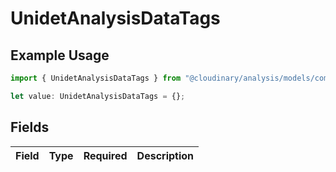 # UnidetAnalysisDataTags

## Example Usage

```typescript
import { UnidetAnalysisDataTags } from "@cloudinary/analysis/models/components";

let value: UnidetAnalysisDataTags = {};
```

## Fields

| Field       | Type        | Required    | Description |
| ----------- | ----------- | ----------- | ----------- |